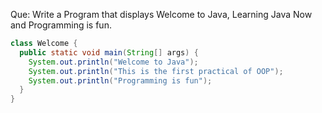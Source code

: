 Que: Write a Program that displays Welcome to Java, Learning Java Now and Programming is fun.

``` java
class Welcome {
  public static void main(String[] args) {
    System.out.println("Welcome to Java");
    System.out.println("This is the first practical of OOP");
    System.out.println("Programming is fun");
  }
}
```
